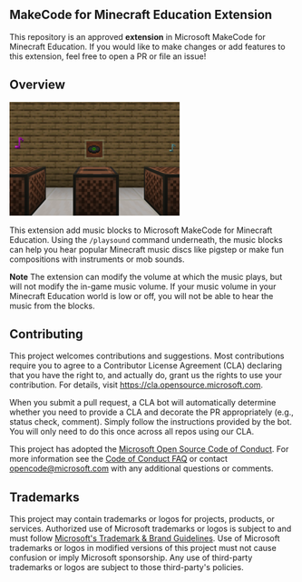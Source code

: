 ## MakeCode for Minecraft Education Extension

This repository is an approved **extension** in Microsoft MakeCode for Minecraft Education. If you would like to make changes or add features to this extension, feel free to open a PR or file an issue!

## Overview

<img src='./icon.png'>

This extension add music blocks to Microsoft MakeCode for Minecraft Education. Using the `/playsound` command underneath, the music blocks can help you hear popular Minecraft music discs like pigstep or make fun compositions with instruments or mob sounds. 

**Note** 
The extension can modify the volume at which the music plays, but will not modify the in-game music volume. If your music volume in your Minecraft Education world is low or off, you will not be able to hear the music from the blocks.

## Contributing

This project welcomes contributions and suggestions.  Most contributions require you to agree to a
Contributor License Agreement (CLA) declaring that you have the right to, and actually do, grant us
the rights to use your contribution. For details, visit https://cla.opensource.microsoft.com.

When you submit a pull request, a CLA bot will automatically determine whether you need to provide
a CLA and decorate the PR appropriately (e.g., status check, comment). Simply follow the instructions
provided by the bot. You will only need to do this once across all repos using our CLA.

This project has adopted the [Microsoft Open Source Code of Conduct](https://opensource.microsoft.com/codeofconduct/).
For more information see the [Code of Conduct FAQ](https://opensource.microsoft.com/codeofconduct/faq/) or
contact [opencode@microsoft.com](mailto:opencode@microsoft.com) with any additional questions or comments.

## Trademarks

This project may contain trademarks or logos for projects, products, or services. Authorized use of Microsoft 
trademarks or logos is subject to and must follow 
[Microsoft's Trademark & Brand Guidelines](https://www.microsoft.com/en-us/legal/intellectualproperty/trademarks/usage/general).
Use of Microsoft trademarks or logos in modified versions of this project must not cause confusion or imply Microsoft sponsorship.
Any use of third-party trademarks or logos are subject to those third-party's policies.